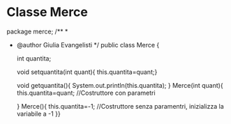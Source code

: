 # Classe Merce
package merce;
/**
 *
 * @author Giulia Evangelisti
 */
public class Merce {

    int quantita;
    
    void setquantita(int quant){
        this.quantita=quant;}
    
    void getquantita(){
System.out.println(this.quantita);    }
    Merce(int quant){
        this.quantita=quant; //Costruttore con parametri
       
    }
    Merce(){
        this.quantita=-1; //Costruttore senza paramentri, inizializza la variabile a -1
    }}
